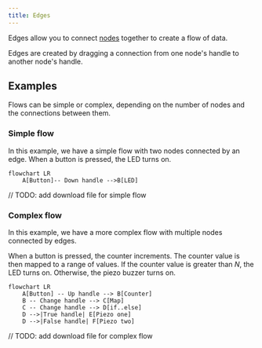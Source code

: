 ```yaml
---
title: Edges
---
```


Edges allow you to connect [nodes](/docs/microflow-studio/nodes) together to create a flow of data.

Edges are created by dragging a connection from one node's handle to another node's handle.

## Examples

Flows can be simple or complex, depending on the number of nodes and the connections between them.

### Simple flow

In this example, we have a simple flow with two nodes connected by an edge. When a button is pressed, the LED turns on.

```mermaid
flowchart LR
    A[Button]-- Down handle -->B[LED]
```

// TODO: add download file for simple flow

### Complex flow

In this example, we have a more complex flow with multiple nodes connected by edges.

When a button is pressed, the counter increments. The counter value is then mapped to a range of values. If the counter value is greater than _N_, the LED turns on. Otherwise, the piezo buzzer turns on.

```mermaid
flowchart LR
    A[Button] -- Up handle --> B[Counter]
    B -- Change handle --> C[Map]
    C -- Change handle --> D[if..else]
    D -->|True handle| E[Piezo one]
    D -->|False handle| F[Piezo two]
```

// TODO: add download file for complex flow

